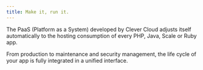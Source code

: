 ```yaml
---
title: Make it, run it.
---
```

The PaaS (Platform as a System) developed by Clever Cloud adjusts itself automatically to the hosting consumption of every PHP, Java, Scale or Ruby app.

From production to maintenance and security management, the life cycle of your app is fully integrated in a unified interface.